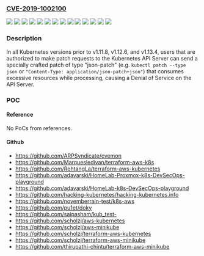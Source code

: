 ### [CVE-2019-1002100](https://cve.mitre.org/cgi-bin/cvename.cgi?name=CVE-2019-1002100)
![](https://img.shields.io/static/v1?label=Product&message=Kubernetes&color=blue)
![](https://img.shields.io/static/v1?label=Version&message=unspecified%20&color=brightgreen)
![](https://img.shields.io/static/v1?label=Version&message=v1.0.x%20&color=brightgreen)
![](https://img.shields.io/static/v1?label=Version&message=v1.1.x%20&color=brightgreen)
![](https://img.shields.io/static/v1?label=Version&message=v1.10.x%20&color=brightgreen)
![](https://img.shields.io/static/v1?label=Version&message=v1.2.x%20&color=brightgreen)
![](https://img.shields.io/static/v1?label=Version&message=v1.3.x%20&color=brightgreen)
![](https://img.shields.io/static/v1?label=Version&message=v1.4.x%20&color=brightgreen)
![](https://img.shields.io/static/v1?label=Version&message=v1.5.x%20&color=brightgreen)
![](https://img.shields.io/static/v1?label=Version&message=v1.6.x%20&color=brightgreen)
![](https://img.shields.io/static/v1?label=Version&message=v1.7.x%20&color=brightgreen)
![](https://img.shields.io/static/v1?label=Version&message=v1.8.x%20&color=brightgreen)
![](https://img.shields.io/static/v1?label=Version&message=v1.9.x%20&color=brightgreen)
![](https://img.shields.io/static/v1?label=Vulnerability&message=Uncontrolled%20Resource%20Consumption&color=brightgreen)

### Description

In all Kubernetes versions prior to v1.11.8, v1.12.6, and v1.13.4, users that are authorized to make patch requests to the Kubernetes API Server can send a specially crafted patch of type "json-patch" (e.g. `kubectl patch --type json` or `"Content-Type: application/json-patch+json"`) that consumes excessive resources while processing, causing a Denial of Service on the API Server.

### POC

#### Reference
No PoCs from references.

#### Github
- https://github.com/ARPSyndicate/cvemon
- https://github.com/Marquesledivan/terraform-aws-k8s
- https://github.com/RohtangLa/terraform-aws-kubernetes
- https://github.com/adavarski/HomeLab-Proxmox-k8s-DevSecOps-playground
- https://github.com/adavarski/HomeLab-k8s-DevSecOps-playground
- https://github.com/hacking-kubernetes/hacking-kubernetes.info
- https://github.com/novemberrain-test/k8s-aws
- https://github.com/pu1et/doky
- https://github.com/saipasham/kub_test-
- https://github.com/scholzj/aws-kubernetes
- https://github.com/scholzj/aws-minikube
- https://github.com/scholzj/terraform-aws-kubernetes
- https://github.com/scholzj/terraform-aws-minikube
- https://github.com/thirupathi-chintu/terraform-aws-minikube


